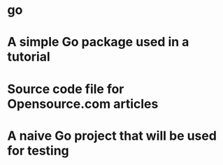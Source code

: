 # go

# A simple Go package used in a tutorial
# Source code file for Opensource.com articles
# A naive Go project that will be used for testing
